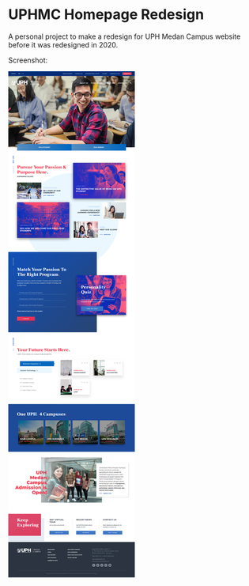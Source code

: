 # UPHMC Homepage Redesign

A personal project to make a redesign for UPH Medan Campus website before it was redesigned in 2020.

Screenshot:

<img src=img/uphmc-redesign_.png>
